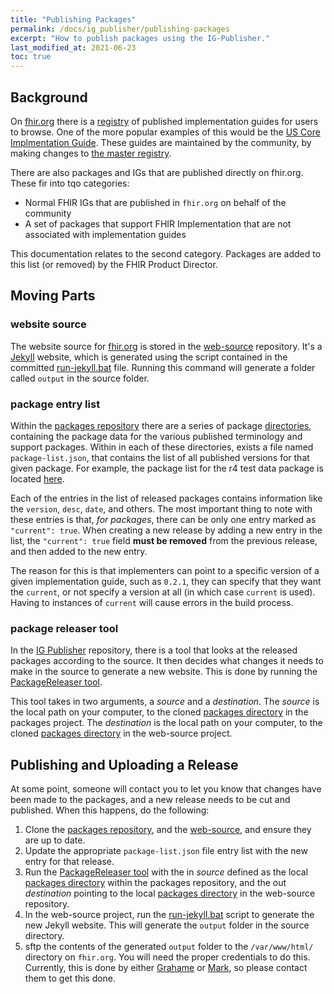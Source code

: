 ```yaml
---
title: "Publishing Packages"
permalink: /docs/ig_publisher/publishing-packages
excerpt: "How to publish packages using the IG-Publisher."
last_modified_at: 2021-06-23
toc: true
---
```


## Background

On [fhir.org][Link-FhirDotOrg] there is a [registry][Link-FhirDotOrgRegistry] of published implementation guides for 
users to browse. One of the more popular examples of this would be the [US Core Implmentation Guide][Link-UsCoreIG].
These guides are maintained by the community, by making changes to [the master registry](https://github.com/FHIR/ig-registry/blob/master/fhir-ig-list.json).

There are also packages and IGs that are published directly on fhir.org. These fir into tqo categories:

* Normal FHIR IGs that are published in `fhir.org` on behalf of the community
* A set of packages that support FHIR Implementation that are not associated with implementation guides

This documentation relates to the second category. Packages are added to this list (or removed) by the 
FHIR Product Director. 

## Moving Parts

### website source

The website source for [fhir.org][Link-FhirDotOrg] is stored in the [web-source][Link-GithubWebSource] repository. It's
a [Jekyll][Link-Jekyll] website, which is generated using the script contained in the committed [run-jekyll.bat][Link-GithubJekyllFile]
file. Running this command will generate a folder called `output` in the source folder.

### package entry list

Within the [packages repository][Link-GithubPackagesRepo] there are a series of package 
[directories][Link-GithubPackagesDirectory], containing the package data for the various published terminology and 
support packages. Within in each of these directories, exists a file named `package-list.json`, that contains the list 
of all published versions for that given package. For example, the package list for the r4 test data package is located
[here][Link-GithubPackagesExampleFile]. 

Each of the entries in the list of released packages contains information like the `version`, `desc`, `date`, and others.
The most important thing to note with these entries is that, _for packages_, there can be only one entry marked as 
`"current": true`. When creating a new release by adding a new entry in the list, the `"current": true` field **must be
removed** from the previous release, and then added to the new entry.

The reason for this is that implementers can point to a specific version of a given implementation guide, such as `0.2.1`,
they can specify that they want the `current`, or not specify a version at all (in which case `current` is used).
Having to instances of `current` will cause errors in the build process.

### package releaser tool

In the [IG Publisher][Link-GithubIgPublisherRepo] repository, there is a tool that looks at the released packages 
according to the source. It then decides what changes it needs to make in the source to generate a new website. This is
done by running the [PackageReleaser tool][Link-GithubPackageReleaser]. 

This tool takes in two arguments, a _source_ and a _destination_. The _source_ is the local path on your computer, to 
the cloned [packages directory][Link-GithubPackagesDirectory] in the packages project. The _destination_ is the local 
path on your computer, to the cloned [packages directory][Link-GithubWebSourcePackagesDirectory] in the web-source 
project.

## Publishing and Uploading a Release

At some point, someone will contact you to let you know that changes have been made to the packages, and a new release 
needs to be cut and published. When this happens, do the following:

1. Clone the [packages repository][Link-GithubPackagesRepo], and the [web-source][Link-GithubWebSource], and ensure they
   are up to date.
2. Update the appropriate `package-list.json` file entry list with the new entry for that release.
3. Run the [PackageReleaser tool][Link-GithubPackageReleaser] with the in _source_ defined as the local 
   [packages directory][Link-GithubPackagesDirectory] within the packages repository, and the out _destination_ pointing
   to the local [packages directory][Link-GithubWebSourcePackagesDirectory] in the web-source repository.
4. In the web-source project, run the [run-jekyll.bat][Link-GithubJekyllFile] script to generate the new Jekyll website.
   This will generate the `output` folder in the source directory.
5. sftp the contents of the generated `output` folder to the `/var/www/html/` directory on `fhir.org`. You will need 
   the proper credentials to do this. Currently, this is done by either [Grahame][Link-grahameGithub] or 
   [Mark][Link-markGithub], so please contact them to get this done.
   

[Link-GithubWebSource]: https://github.com/FHIR/web-source
[Link-GithubPackagesRepo]: https://github.com/FHIR/packages
[Link-GithubPublisherRepo]: https://github.com/HL7/fhir-ig-publisher
[Link-GithubIgPublisherRepo]: https://github.com/HL7/fhir-ig-publisher

[Link-GithubJekyllFile]: https://github.com/FHIR/web-source/blob/master/run-jekyll.bat
[Link-GithubPackagesDirectory]: https://github.com/FHIR/packages/blob/master/packages/
[Link-GithubWebSourcePackagesDirectory]: https://github.com/FHIR/web-source/tree/master/source/packages
[Link-GithubPackagesExampleFile]: https://github.com/FHIR/packages/blob/master/packages/fhir.test.data.r4/package-list.json
[Link-GithubPackageReleaser]: https://github.com/HL7/fhir-ig-publisher/blob/master/org.hl7.fhir.publisher.core/src/main/java/org/hl7/fhir/igtools/publisher/utils/PackageReleaser.java

[Link-FhirDotOrg]: www.fhir.org
[Link-FhirDotOrgRegistry]: http://fhir.org/guides/registry/
[Link-UsCoreIG]: http://hl7.org/fhir/us/core/
[Link-Jekyll]: https://jekyllrb.com/

[Link-grahameGithub]: https://github.com/grahamegrieve
[Link-markGithub]: https://github.com/markiantorno